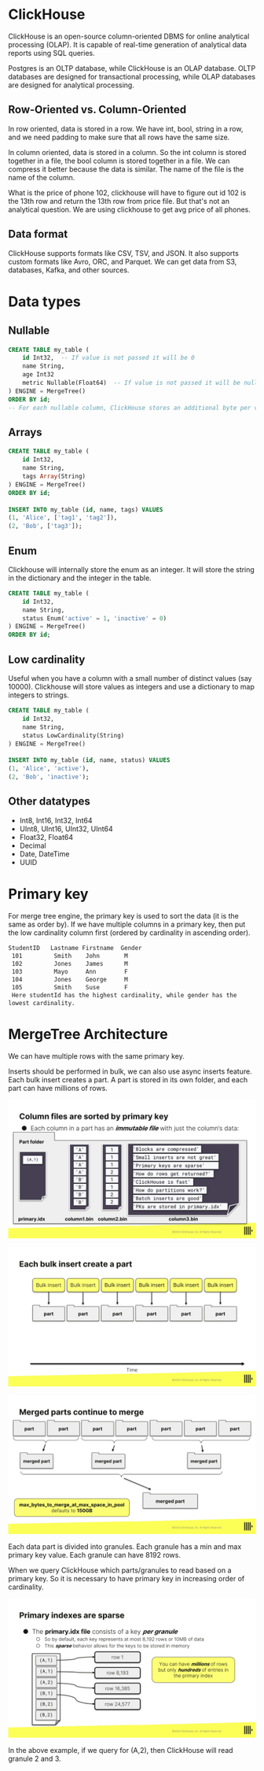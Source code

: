 # ClickHouse

ClickHouse is an open-source column-oriented DBMS for online analytical processing (OLAP). It is capable of real-time generation of analytical data reports using SQL queries.

Postgres is an OLTP database, while ClickHouse is an OLAP database. OLTP databases are designed for transactional processing, while OLAP databases are designed for analytical processing.

## Row-Oriented vs. Column-Oriented

In row oriented, data is stored in a row. We have int, bool, string in a row, and we need padding to make sure that all rows have the same size.

In column oriented, data is stored in a column. So the int column is stored together in a file, the bool column is stored together in a file. We can compress it better because the data is similar. The name of the file is the name of the column.

What is the price of phone 102, clickhouse will have to figure out id 102 is the 13th row and return the 13th row from price file. But that's not an analytical question. We are using clickhouse to get avg price of all phones.

## Data format

ClickHouse supports formats like CSV, TSV, and JSON. It also supports custom formats like Avro, ORC, and Parquet. We can get data from S3, databases, Kafka, and other sources.

# Data types

## Nullable

```sql
CREATE TABLE my_table (
    id Int32,  -- If value is not passed it will be 0
    name String,
    age Int32
    metric Nullable(Float64)  -- If value is not passed it will be null, when calculating the average of a column, ClickHouse will ignore NULL values.
) ENGINE = MergeTree()
ORDER BY id;
-- For each nullable column, ClickHouse stores an additional byte per value to indicate whether the value is NULL or not. This will increase the size of the table.
```

## Arrays
```sql
CREATE TABLE my_table (
    id Int32,
    name String,
    tags Array(String)
) ENGINE = MergeTree()
ORDER BY id;

INSERT INTO my_table (id, name, tags) VALUES
(1, 'Alice', ['tag1', 'tag2']),
(2, 'Bob', ['tag3']);
```

## Enum

Clickhouse will internally store the enum as an integer. It will store the string in the dictionary and the integer in the table.

```sql
CREATE TABLE my_table (
    id Int32,
    name String,
    status Enum('active' = 1, 'inactive' = 0)
) ENGINE = MergeTree()
ORDER BY id;
```

## Low cardinality

Useful when you have a column with a small number of distinct values (say 10000). Clickhouse will store values as integers and use a dictionary to map integers to strings.

```sql
CREATE TABLE my_table (
    id Int32,
    name String,
    status LowCardinality(String)
) ENGINE = MergeTree()

INSERT INTO my_table (id, name, status) VALUES
(1, 'Alice', 'active'),
(2, 'Bob', 'inactive');
```

## Other datatypes

- Int8, Int16, Int32, Int64
- UInt8, UInt16, UInt32, UInt64
- Float32, Float64
- Decimal
- Date, DateTime
- UUID

# Primary key

For merge tree engine, the primary key is used to sort the data (it is the same as order by). If we have multiple columns in a primary key, then put the low cardinality column first (ordered by cardinality in ascending order).

```
StudentID   Lastname Firstname  Gender
 101         Smith    John       M
 102         Jones    James      M
 103         Mayo     Ann        F
 104         Jones    George     M
 105         Smith    Suse       F
 Here studentId has the highest cardinality, while gender has the lowest cardinality.
 ```

# MergeTree Architecture

We can have multiple rows with the same primary key.

Inserts should be performed in bulk, we can also use async inserts feature. Each bulk insert creates a part. A part is stored in its own folder, and each part can have millions of rows.

![Alt Text](photos/parts-1.jpg)

![Alt Text](photos/parts-2.jpg)

![Alt Text](photos/parts-3.png)

Each data part is divided into granules. Each granule has a min and max primary key value. Each granule can have 8192 rows.

When we query ClickHouse which parts/granules to read based on a primary key. So it is necessary to have primary key in increasing order of cardinality.

![Alt Text](photos/granule.png)

In the above example, if we query for (A,2), then ClickHouse will read granule 2 and 3.